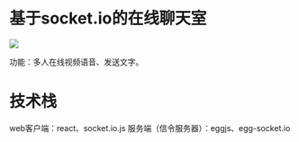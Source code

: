 # 基于socket.io的在线聊天室
![](https://cdn.nlark.com/yuque/0/2023/png/22362293/1672996972976-5c9f0664-d6fd-4042-a285-2fc5bdbc7cb7.png?x-oss-process=image%2Fresize%2Cw_1500%2Climit_0)

功能：多人在线视频语音、发送文字。

# 技术栈
web客户端：react、socket.io.js
服务端（信令服务器）：eggjs、egg-socket.io

